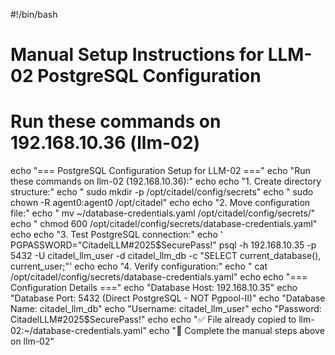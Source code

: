 #!/bin/bash

# Manual Setup Instructions for LLM-02 PostgreSQL Configuration
# Run these commands on 192.168.10.36 (llm-02)

echo "=== PostgreSQL Configuration Setup for LLM-02 ==="
echo "Run these commands on llm-02 (192.168.10.36):"
echo
echo "1. Create directory structure:"
echo "   sudo mkdir -p /opt/citadel/config/secrets"
echo "   sudo chown -R agent0:agent0 /opt/citadel"
echo
echo "2. Move configuration file:"
echo "   mv ~/database-credentials.yaml /opt/citadel/config/secrets/"
echo "   chmod 600 /opt/citadel/config/secrets/database-credentials.yaml"
echo
echo "3. Test PostgreSQL connection:"
echo '   PGPASSWORD="CitadelLLM#2025\$SecurePass!" psql -h 192.168.10.35 -p 5432 -U citadel_llm_user -d citadel_llm_db -c "SELECT current_database(), current_user;"'
echo
echo "4. Verify configuration:"
echo "   cat /opt/citadel/config/secrets/database-credentials.yaml"
echo
echo "=== Configuration Details ==="
echo "Database Host: 192.168.10.35"
echo "Database Port: 5432 (Direct PostgreSQL - NOT Pgpool-II)"
echo "Database Name: citadel_llm_db"
echo "Username: citadel_llm_user"
echo "Password: CitadelLLM#2025\$SecurePass!"
echo
echo "✅ File already copied to llm-02:~/database-credentials.yaml"
echo "🔧 Complete the manual steps above on llm-02"
